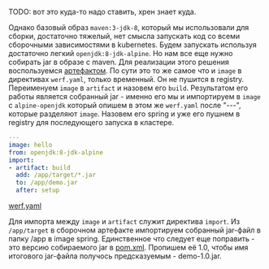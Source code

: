 TODO: вот это куда-то надо ставить, хрен знает куда.


Однако базовый образ `maven:3-jdk-8`, который мы использовали для сборки, достаточно тяжелый, нет смысла запускать код со всеми сборочными зависимостями в kubernetes. 
Будем запускать используя достаточно легкий `openjdk:8-jdk-alpine`. Но нам все еще нужно собирать jar в образе с maven. Для реализации этого решения воспользуемся [артефактом](https://werf.io/documentation/configuration/stapel_artifact.html). По сути это то же самое что и `image` в директивах `werf.yaml`, только временный. Он не пушится в registry.
Переименуем `image` в `artifact` и назовем его `build`. Результатом его работы является собранный jar - именно его мы и импортируем в `image` с `alpine-openjdk` который опишем в этом же `werf.yaml` после "---", которые разделяют `image`. Назовем его spring и уже его пушнем в registry для последующего запуска в кластере.

```yaml
---
image: hello
from: openjdk:8-jdk-alpine
import:
- artifact: build
  add: /app/target/*.jar
  to: /app/demo.jar
  after: setup
```

[werf.yaml](gitlab-java-springboot-files/01-demo-optimization/werf.yaml:32-39)

Для импорта между `image` и `artifact` служит директива `import`. Из `/app/target` в сборочном артефакте импортируем собранный jar-файл в папку /app в image spring. Единственное что следует еще поправить - это версию собираемого jar в [pom.xml](01-demo-optimization/pom.xml:14). Пропишем её 1.0, чтобы имя итогового jar-файла получось предсказуемым - demo-1.0.jar. 


